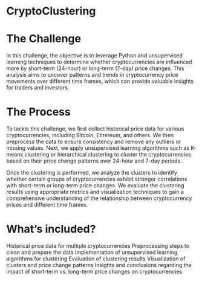 # CryptoClustering

# The Challenge
In this challenge, the objective is to leverage Python and unsupervised learning techniques to determine whether cryptocurrencies are influenced more by short-term (24-hour) or long-term (7-day) price changes. This analysis aims to uncover patterns and trends in cryptocurrency price movements over different time frames, which can provide valuable insights for traders and investors.

# The Process
To tackle this challenge, we first collect historical price data for various cryptocurrencies, including Bitcoin, Ethereum, and others. We then preprocess the data to ensure consistency and remove any outliers or missing values. Next, we apply unsupervised learning algorithms such as K-means clustering or hierarchical clustering to cluster the cryptocurrencies based on their price change patterns over 24-hour and 7-day periods.

Once the clustering is performed, we analyze the clusters to identify whether certain groups of cryptocurrencies exhibit stronger correlations with short-term or long-term price changes. We evaluate the clustering results using appropriate metrics and visualization techniques to gain a comprehensive understanding of the relationship between cryptocurrency prices and different time frames.

# What’s included?
Historical price data for multiple cryptocurrencies
Preprocessing steps to clean and prepare the data
Implementation of unsupervised learning algorithms for clustering
Evaluation of clustering results
Visualization of clusters and price change patterns
Insights and conclusions regarding the impact of short-term vs. long-term price changes on cryptocurrencies
